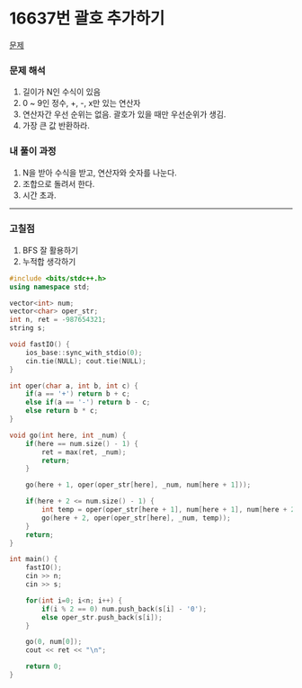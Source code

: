 # 16637번 괄호 추가하기

[문제](https://www.acmicpc.net/problem/16637)

### 문제 해석

1. 길이가 N인 수식이 있음
2. 0 ~ 9인 정수, +, -, x만 있는 연산자
3. 연산자간 우선 순위는 없음. 괄호가 있을 때만 우선순위가 생김.
4. 가장 큰 값 반환하라.

### 내 풀이 과정

1. N을 받아 수식을 받고, 연산자와 숫자를 나눈다.
2. 조합으로 돌려서 한다.
3. 시간 초과.

---

### 고칠점

1. BFS 잘 활용하기
2. 누적합 생각하기

```c++
#include <bits/stdc++.h>
using namespace std;

vector<int> num;
vector<char> oper_str;
int n, ret = -987654321;
string s;

void fastIO() {
    ios_base::sync_with_stdio(0);
    cin.tie(NULL); cout.tie(NULL);
}

int oper(char a, int b, int c) {
    if(a == '+') return b + c;
    else if(a == '-') return b - c;
    else return b * c;
}

void go(int here, int _num) {
    if(here == num.size() - 1) {
        ret = max(ret, _num);
        return;
    }

    go(here + 1, oper(oper_str[here], _num, num[here + 1]));

    if(here + 2 <= num.size() - 1) {
        int temp = oper(oper_str[here + 1], num[here + 1], num[here + 2]);
        go(here + 2, oper(oper_str[here], _num, temp));
    }
    return;
}

int main() {
    fastIO();
    cin >> n;
    cin >> s;

    for(int i=0; i<n; i++) {
        if(i % 2 == 0) num.push_back(s[i] - '0');
        else oper_str.push_back(s[i]);
    }

    go(0, num[0]);
    cout << ret << "\n";

    return 0;
}
```
